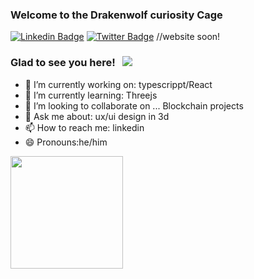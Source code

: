 ### Welcome to the Drakenwolf curiosity Cage

[![Linkedin Badge](https://img.shields.io/badge/-LinkedIn-0e76a8?style=flat-square&logo=Linkedin&logoColor=white)](www.linkedin.com/in/hans-haar)
[![Twitter Badge](https://img.shields.io/badge/-Twitter-00acee?style=flat-square&logo=Twitter&logoColor=white)](https://twitter.com/DevDraken)
//website soon!
### Glad to see you here! &nbsp; ![](https://visitor-badge.glitch.me/badge?page_id=Drakenwolf.Drakenwolf)

- 🔭 I’m currently working on: typescrippt/React
- 🌱 I’m currently learning:  Threejs
- 👯 I’m looking to collaborate on ... Blockchain projects
- 💬 Ask me about:  ux/ui design in 3d
- 📫 How to reach me:  linkedin
- 😄 Pronouns:he/him


<img height="180em" src="https://github-readme-stats.vercel.app/api?username=Drakenwolf&show_icons=true?theme=prussian&hide_border=true&&count_private=true&include_all_commits=true" />
